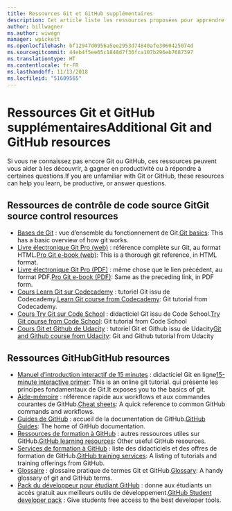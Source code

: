 ```yaml
---
title: Ressources Git et GitHub supplémentaires
description: Cet article liste les ressources proposées pour apprendre à utiliser Git et GitHub en vue de contribuer au contenu docs.microsoft.com.
author: billwagner
ms.author: wiwagn
manager: wpickett
ms.openlocfilehash: bf12947d0956a5ee2953d74840afe3060425074d
ms.sourcegitcommit: 44eb4f5ee65c1848d7f36fca107b296eb7687397
ms.translationtype: HT
ms.contentlocale: fr-FR
ms.lasthandoff: 11/13/2018
ms.locfileid: "51609565"
---
```

# <a name="additional-git-and-github-resources"></a><span data-ttu-id="02227-103">Ressources Git et GitHub supplémentaires</span><span class="sxs-lookup"><span data-stu-id="02227-103">Additional Git and GitHub resources</span></span>

<span data-ttu-id="02227-104">Si vous ne connaissez pas encore Git ou GitHub, ces ressources peuvent vous aider à les découvrir, à gagner en productivité ou à répondre à certaines questions.</span><span class="sxs-lookup"><span data-stu-id="02227-104">If you are unfamiliar with Git or GitHub, these resources can help you learn, be productive, or answer questions.</span></span>

## <a name="git-source-control-resources"></a><span data-ttu-id="02227-105">Ressources de contrôle de code source Git</span><span class="sxs-lookup"><span data-stu-id="02227-105">Git source control resources</span></span>

- <span data-ttu-id="02227-106">[Bases de Git](https://go.microsoft.com/fwlink/?linkid=853939) : vue d’ensemble du fonctionnement de Git.</span><span class="sxs-lookup"><span data-stu-id="02227-106">[Git basics](https://go.microsoft.com/fwlink/?linkid=853939): This has a basic overview of how git works.</span></span>
- <span data-ttu-id="02227-107">[Livre électronique Git Pro (web)](https://go.microsoft.com/fwlink/?linkid=853940) : référence complète sur Git, au format HTML.</span><span class="sxs-lookup"><span data-stu-id="02227-107">[Pro Git e-book (web)](https://go.microsoft.com/fwlink/?linkid=853940): This is a thorough git reference, in HTML format.</span></span>
- <span data-ttu-id="02227-108">[Livre électronique Git Pro (PDF)](https://progit2.s3.amazonaws.com/en/2016-03-22-f3531/progit-en.1084.pdf) : même chose que le lien précédent, au format PDF.</span><span class="sxs-lookup"><span data-stu-id="02227-108">[Pro Git e-book (PDF)](https://progit2.s3.amazonaws.com/en/2016-03-22-f3531/progit-en.1084.pdf): Same as the preceding link, in PDF form.</span></span>
- <span data-ttu-id="02227-109">[Cours Learn Git sur Codecademy](https://www.codecademy.com/learn/learn-git) : tutoriel Git issu de Codecademy.</span><span class="sxs-lookup"><span data-stu-id="02227-109">[Learn Git course from Codecademy](https://www.codecademy.com/learn/learn-git): Git tutorial from Codecademy.</span></span>
- <span data-ttu-id="02227-110">[Cours Try Git sur Code School](https://www.codeschool.com/courses/try-git) : didacticiel Git issu de Code School.</span><span class="sxs-lookup"><span data-stu-id="02227-110">[Try Git course from Code School](https://www.codeschool.com/courses/try-git): Git tutorial from Code School</span></span>
- <span data-ttu-id="02227-111">[Cours Git et Github de Udacity](https://www.udacity.com/course/how-to-use-git-and-github--ud775) : tutoriel Git et Github issu de Udacity</span><span class="sxs-lookup"><span data-stu-id="02227-111">[Git and Github course from Udacity](https://www.udacity.com/course/how-to-use-git-and-github--ud775): Git and Github tutorial from Udacity</span></span>

## <a name="github-resources"></a><span data-ttu-id="02227-112">Ressources GitHub</span><span class="sxs-lookup"><span data-stu-id="02227-112">GitHub resources</span></span>

- <span data-ttu-id="02227-113">[Manuel d’introduction interactif de 15 minutes](https://try.github.io/) : didacticiel Git en ligne</span><span class="sxs-lookup"><span data-stu-id="02227-113">[15-minute interactive primer](https://try.github.io/): This is an online git tutorial.</span></span> <span data-ttu-id="02227-114">qui présente les principes fondamentaux de Git.</span><span class="sxs-lookup"><span data-stu-id="02227-114">It exposes you to the basics of git.</span></span>
- <span data-ttu-id="02227-115">[Aide-mémoire](https://go.microsoft.com/fwlink/?linkid=853941) : référence rapide aux workflows et aux commandes courantes de GitHub.</span><span class="sxs-lookup"><span data-stu-id="02227-115">[Cheat sheets](https://go.microsoft.com/fwlink/?linkid=853941): A quick reference to common GitHub commands and workflows.</span></span>
- <span data-ttu-id="02227-116">[Guides de GitHub](https://guides.github.com/) : accueil de la documentation de GitHub.</span><span class="sxs-lookup"><span data-stu-id="02227-116">[GitHub Guides](https://guides.github.com/): The home of GitHub documentation.</span></span>
- <span data-ttu-id="02227-117">[Ressources de formation à GitHub](https://help.github.com/articles/git-and-github-learning-resources/) : autres ressources utiles sur GitHub.</span><span class="sxs-lookup"><span data-stu-id="02227-117">[GitHub learning resources](https://help.github.com/articles/git-and-github-learning-resources/): Other useful GitHub resources.</span></span>
- <span data-ttu-id="02227-118">[Services de formation à GitHub](https://services.github.com/training/) : liste des didacticiels et des offres de formation de GitHub.</span><span class="sxs-lookup"><span data-stu-id="02227-118">[GitHub training services](https://services.github.com/training/): A listing of tutorials and training offerings from GitHub.</span></span>
- <span data-ttu-id="02227-119">[Glossaire](https://help.github.com/articles/github-glossary) : glossaire pratique de termes Git et GitHub.</span><span class="sxs-lookup"><span data-stu-id="02227-119">[Glossary](https://help.github.com/articles/github-glossary): A handy glossary of git and GitHub terms.</span></span>
- <span data-ttu-id="02227-120">[Pack du développeur pour étudiant GitHub](https://education.github.com/pack) : donne aux étudiants un accès gratuit aux meilleurs outils de développement.</span><span class="sxs-lookup"><span data-stu-id="02227-120">[GitHub Student developer pack](https://education.github.com/pack) : Give students free access to the best developer tools.</span></span>
